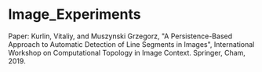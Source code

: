 # Image_Experiments
Paper: Kurlin, Vitaliy, and Muszynski Grzegorz, "A Persistence-Based Approach to Automatic Detection of Line Segments in Images", International Workshop on Computational Topology in Image Context. Springer, Cham, 2019.
